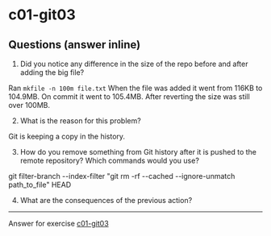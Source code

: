 # c01-git03

## Questions (answer inline)

1. Did you notice any difference in the size of the repo before and after adding the big file?

Ran `mkfile -n 100m file.txt`
When the file was added it went from 116KB to 104.9MB.
On commit it went to 105.4MB.
After reverting the size was still over 100MB.

2. What is the reason for this problem?

Git is keeping a copy in the history.

3. How do you remove something from Git history after it is pushed to the remote repository? Which commands would you use? 

git filter-branch --index-filter "git rm -rf --cached --ignore-unmatch path_to_file" HEAD

4. What are the consequences of the previous action?

<!-- Don't change anything below this point-->
<!-- Before commiting, remove both commented lines--> 
***
Answer for exercise [c01-git03](https://github.com/devopsacademyau/academy/blob/23cc1dfa31e85651e3cdc1b0ef38da21518841ba/classes/01class/exercises/c01-git03/README.md)